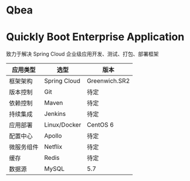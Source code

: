 # Qbea
# Quickly Boot Enterprise Application
致力于解决  Spring Cloud 企业级应用开发、测试、打包、部署框架

应用类型 | 选型 | 版本
---- | --- | ---
框架架构 | Spring Cloud | Greenwich.SR2
版本控制 | Git | 待定
依赖控制 | Maven | 待定
持续集成 | Jenkins | 待定
应用部署 | Linux/Docker | CentOS 6
配置中心 | Apollo | 待定
微服务组件 | Netflix | 待定
缓存 | Redis | 待定
数据源 | MySQL | 5.7
